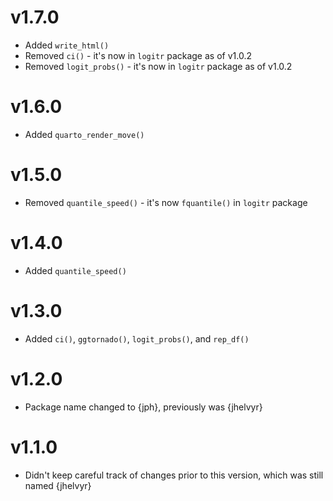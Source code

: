 # v1.7.0

- Added `write_html()`
- Removed `ci()` - it's now in `logitr` package as of v1.0.2
- Removed `logit_probs()` - it's now in `logitr` package as of v1.0.2

# v1.6.0

- Added `quarto_render_move()`

# v1.5.0

- Removed `quantile_speed()` - it's now `fquantile()` in `logitr` package

# v1.4.0

- Added `quantile_speed()`

# v1.3.0

- Added `ci()`, `ggtornado()`, `logit_probs()`, and `rep_df()`

# v1.2.0

- Package name changed to {jph}, previously was {jhelvyr}

# v1.1.0

- Didn't keep careful track of changes prior to this version, which was still named {jhelvyr}
